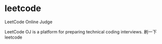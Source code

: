leetcode
========
LeetCode Online Judge

LeetCode OJ is a platform for preparing technical coding interviews. 
刷一下leetcode

